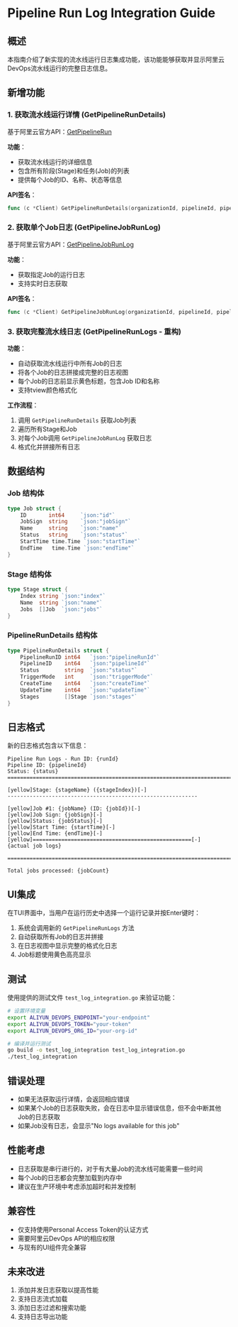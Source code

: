 # Pipeline Run Log Integration Guide

## 概述

本指南介绍了新实现的流水线运行日志集成功能，该功能能够获取并显示阿里云DevOps流水线运行的完整日志信息。

## 新增功能

### 1. 获取流水线运行详情 (GetPipelineRunDetails)

基于阿里云官方API：[GetPipelineRun](https://help.aliyun.com/zh/yunxiao/developer-reference/getpipelinerun)

**功能**：
- 获取流水线运行的详细信息
- 包含所有阶段(Stage)和任务(Job)的列表
- 提供每个Job的ID、名称、状态等信息

**API签名**：
```go
func (c *Client) GetPipelineRunDetails(organizationId, pipelineId, pipelineRunId string) (*PipelineRunDetails, error)
```

### 2. 获取单个Job日志 (GetPipelineJobRunLog)

基于阿里云官方API：[GetPipelineJobRunLog](https://help.aliyun.com/zh/yunxiao/developer-reference/getpipelinejobrunlog)

**功能**：
- 获取指定Job的运行日志
- 支持实时日志获取

**API签名**：
```go
func (c *Client) GetPipelineJobRunLog(organizationId, pipelineId, pipelineRunId, jobId string) (string, error)
```

### 3. 获取完整流水线日志 (GetPipelineRunLogs - 重构)

**功能**：
- 自动获取流水线运行中所有Job的日志
- 将各个Job的日志拼接成完整的日志视图
- 每个Job的日志前显示黄色标题，包含Job ID和名称
- 支持tview颜色格式化

**工作流程**：
1. 调用 `GetPipelineRunDetails` 获取Job列表
2. 遍历所有Stage和Job
3. 对每个Job调用 `GetPipelineJobRunLog` 获取日志
4. 格式化并拼接所有日志

## 数据结构

### Job 结构体
```go
type Job struct {
    ID       int64     `json:"id"`
    JobSign  string    `json:"jobSign"`
    Name     string    `json:"name"`
    Status   string    `json:"status"`
    StartTime time.Time `json:"startTime"`
    EndTime   time.Time `json:"endTime"`
}
```

### Stage 结构体
```go
type Stage struct {
    Index string `json:"index"`
    Name  string `json:"name"`
    Jobs  []Job  `json:"jobs"`
}
```

### PipelineRunDetails 结构体
```go
type PipelineRunDetails struct {
    PipelineRunID int64   `json:"pipelineRunId"`
    PipelineID    int64   `json:"pipelineId"`
    Status        string  `json:"status"`
    TriggerMode   int     `json:"triggerMode"`
    CreateTime    int64   `json:"createTime"`
    UpdateTime    int64   `json:"updateTime"`
    Stages        []Stage `json:"stages"`
}
```

## 日志格式

新的日志格式包含以下信息：

```
Pipeline Run Logs - Run ID: {runId}
Pipeline ID: {pipelineId}
Status: {status}
================================================================================

[yellow]Stage: {stageName} ({stageIndex})[-]
------------------------------------------------------------

[yellow]Job #1: {jobName} (ID: {jobId})[-]
[yellow]Job Sign: {jobSign}[-]
[yellow]Status: {jobStatus}[-]
[yellow]Start Time: {startTime}[-]
[yellow]End Time: {endTime}[-]
[yellow]==================================================[-]
{actual job logs}

================================================================================

Total jobs processed: {jobCount}
```

## UI集成

在TUI界面中，当用户在运行历史中选择一个运行记录并按Enter键时：

1. 系统会调用新的 `GetPipelineRunLogs` 方法
2. 自动获取所有Job的日志并拼接
3. 在日志视图中显示完整的格式化日志
4. Job标题使用黄色高亮显示

## 测试

使用提供的测试文件 `test_log_integration.go` 来验证功能：

```bash
# 设置环境变量
export ALIYUN_DEVOPS_ENDPOINT="your-endpoint"
export ALIYUN_DEVOPS_TOKEN="your-token"
export ALIYUN_DEVOPS_ORG_ID="your-org-id"

# 编译并运行测试
go build -o test_log_integration test_log_integration.go
./test_log_integration
```

## 错误处理

- 如果无法获取运行详情，会返回相应错误
- 如果某个Job的日志获取失败，会在日志中显示错误信息，但不会中断其他Job的日志获取
- 如果Job没有日志，会显示"No logs available for this job"

## 性能考虑

- 日志获取是串行进行的，对于有大量Job的流水线可能需要一些时间
- 每个Job的日志都会完整加载到内存中
- 建议在生产环境中考虑添加超时和并发控制

## 兼容性

- 仅支持使用Personal Access Token的认证方式
- 需要阿里云DevOps API的相应权限
- 与现有的UI组件完全兼容

## 未来改进

1. 添加并发日志获取以提高性能
2. 支持日志流式加载
3. 添加日志过滤和搜索功能
4. 支持日志导出功能 